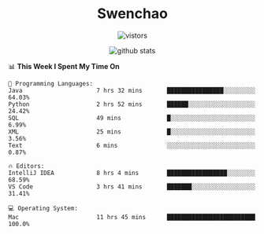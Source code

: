 <h1 align="center">Swenchao</h3>

<p align="center">
  <img src="https://visitor-badge.glitch.me/badge?page_id=Swenchao" alt="vistors" />
</p>

<p align="center">
  <img src="https://github-readme-stats.vercel.app/api?username=Swenchao&count_private=true&show_icons=true&theme=vue-dark&hide_title=true" alt="github stats" />
</p>

<!--START_SECTION:waka-->
📊 **This Week I Spent My Time On** 

```text
💬 Programming Languages: 
Java                     7 hrs 32 mins       ████████████████░░░░░░░░░   64.03% 
Python                   2 hrs 52 mins       ██████░░░░░░░░░░░░░░░░░░░   24.42% 
SQL                      49 mins             █░░░░░░░░░░░░░░░░░░░░░░░░   6.99% 
XML                      25 mins             █░░░░░░░░░░░░░░░░░░░░░░░░   3.56% 
Text                     6 mins              ░░░░░░░░░░░░░░░░░░░░░░░░░   0.87%

🔥 Editors: 
IntelliJ IDEA            8 hrs 4 mins        █████████████████░░░░░░░░   68.59% 
VS Code                  3 hrs 41 mins       ███████░░░░░░░░░░░░░░░░░░   31.41%

💻 Operating System: 
Mac                      11 hrs 45 mins      █████████████████████████   100.0%

```


<!--END_SECTION:waka-->
